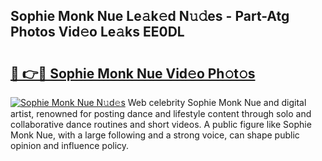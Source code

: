 ## Sophie Monk Nue Le𝚊k𝚎d N𝚞𝚍es - Part-Atg Photos Vid𝚎o Le𝚊ks EE0DL

# <h2><a href="http://fb96vk6.evod.top/?m=Sophie+Monk+Nue">🔗 👉🔴 Sophie Monk Nue Vid𝚎o Ph𝚘t𝚘s</a></h2>

[![Sophie Monk Nue N𝚞d𝚎s](https://i.imgur.com/8V9OHl7.gif)](http://fb96vk6.evod.top/?m=Sophie+Monk+Nue)
Web celebrity Sophie Monk Nue and digital artist, renowned for posting dance and lifestyle content through solo and collaborative dance routines and short videos. A public figure like Sophie Monk Nue, with a large following and a strong voice, can shape public opinion and influence policy. 
